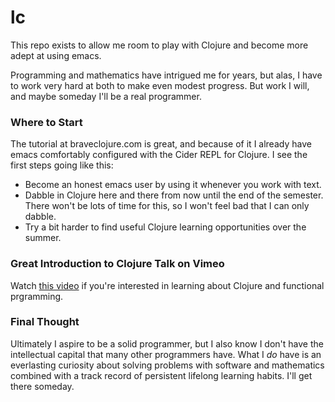 # lc
This repo exists to allow me room to play with Clojure and become more adept at using emacs.

Programming and mathematics have intrigued me for years, but alas, I have to work very hard at both to make even modest progress. But work I will, and maybe someday I'll be a real programmer.

### Where to Start
The tutorial at braveclojure.com is great, and because of it I already have emacs comfortably configured with the Cider REPL for Clojure. I see the first steps going like this:

+ Become an honest emacs user by using it  whenever you work with text.
+ Dabble in Clojure here and there from now until the end of the semester.  There won't be lots of time for this, so I won't feel bad that I can only dabble.
+ Try a bit harder to find useful Clojure learning opportunities over the summer.

### Great Introduction to Clojure Talk on Vimeo
Watch [this video](https://vimeo.com/68375202) if you're interested in learning about Clojure and functional prgramming. 

### Final Thought
Ultimately I aspire to be a solid programmer, but I also know I don't have the intellectual capital that many other programmers have. What I *do* have is an everlasting curiosity about solving problems with software and mathematics combined with a track record of persistent lifelong learning habits. I'll get there someday.